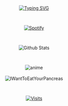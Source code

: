&nbsp;<div align="center">
  [![Typing SVG](https://readme-typing-svg.demolab.com?font=Fira+Code&pause=1000&center=true&width=435&lines=Hi+there!+%F0%9F%91%8B;My+name+is+Jaisal!;My+favorite+topics+are...;+deep+learning...;web+dev...;UI+design...;quant...;and+entrepreneurship!+%E2%9D%A4%EF%B8%8F;But+most+importantly...;I+love+to+have+fun!+%F0%9F%99%82)](https://git.io/typing-svg)
</div>

&nbsp;<div align="center">
  [![Spotify](https://ghostof0days.vercel.app/api/spotify?background_color=0d1117&border_color=ffffff)](https://open.spotify.com/user/31dwqeb4l5hrc5htug7jbje2y3ju)
</div>

&nbsp;<div align="center">
  ![Github Stats](https://github-stats-terminal-style.vercel.app/github_stats.svg)
</div>

&nbsp;<div align="center">
  ![anime](https://user-images.githubusercontent.com/70134418/226198536-03727838-e636-43f2-92f7-773873911c42.gif) <br><br>
  ![IWantToEatYourPancreas](https://user-images.githubusercontent.com/70134418/226198886-27a3506a-3f2d-487e-aabf-f563b1d22391.gif)
</div>

&nbsp;<div align="center">
  [![Visits](https://komarev.com/ghpvc/?username=GhostOf0days&logo=GitHub&label=github%20visits&color=brightgreen&logoColor=white&style=plastic)](https://github.com/GhostOf0days)
</div>